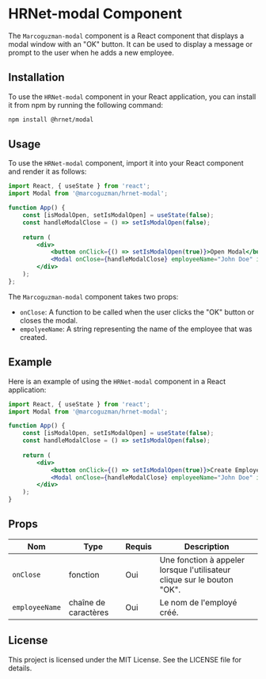 # HRNet-modal Component
The `Marcoguzman-modal` component is a React component that displays a modal window with an "OK" button. It can be used to display a message or prompt to the user when he adds a new employee.

## Installation
To use the `HRNet-modal` component in your React application, you can install it from npm by running the following command:

```` bash
npm install @hrnet/modal
````
## Usage
To use the `HRNet-modal` component, import it into your React component and render it as follows:

````jsx
import React, { useState } from 'react';
import Modal from '@marcoguzman/hrnet-modal';

function App() {
    const [isModalOpen, setIsModalOpen] = useState(false);
    const handleModalClose = () => setIsModalOpen(false);
    
    return (
        <div>
            <button onClick={() => setIsModalOpen(true)}>Open Modal</button>
            <Modal onClose={handleModalClose} employeeName="John Doe" isOpen={isModalOpen} />
        </div>
    );
};
````
The `Marcoguzman-modal` component takes two props:

- `onClose`: A function to be called when the user clicks the "OK" button or closes the modal.
- `empolyeeName`: A string representing the name of the employee that was created.
## Example
Here is an example of using the `HRNet-modal` component in a React application:

````jsx
import React, { useState } from 'react';
import Modal from '@marcoguzman/hrnet-modal';

function App() {
    const [isModalOpen, setIsModalOpen] = useState(false);
    const handleModalClose = () => setIsModalOpen(false);
    
    return (
        <div>
            <button onClick={() => setIsModalOpen(true)}>Create Employee</button>
            <Modal onClose={handleModalClose} employeeName="John Doe" isOpen={isModalOpen} />
        </div>
    );
}
````

## Props

| Nom           | Type     | Requis | Description                                  |
|---------------|----------|--------|----------------------------------------------|
| `onClose`     | fonction | Oui    | Une fonction à appeler lorsque l'utilisateur clique sur le bouton "OK". |
| `employeeName` | chaîne de caractères| Oui    | Le nom de l'employé créé.                      |


## License
This project is licensed under the MIT License. See the LICENSE file for details.
